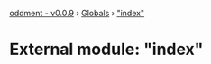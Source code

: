 [oddment - v0.0.9](../README.md) › [Globals](../globals.md) › ["index"](_index_.md)

# External module: "index"


